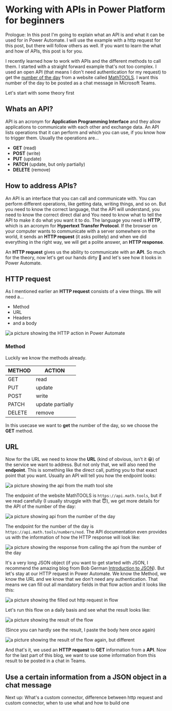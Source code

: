 # Working with APIs in Power Platform for beginners

Prologue: In this post I'm going to explain what an API is and what it can be used for in Power Automate. I will use the example with a http request for this post, but there will follow others as well. If you want to learn the what and how of APIs, this post is for you.

I recently learned how to work with APIs and the different methods to call them. I started with a straight forward example that's not too complex. I used an open API (that means I don't need authentication for my request) to get the [number of the day](https://math.tools/numbers/number-of-the-day/) from a website called [MathTOOLS](https://math.tools/). I want this number of the day to be posted as a chat message in Microsoft Teams.

Let's start with some theory first

## Whats an API?

API is an acronym for **Application Programming Interface** and they allow applications to communicate with each other and exchange data. An API lists operations that it can perform and which you can use, if you know how to trigger them. Usually the operations are...

- **GET** (read)
- **POST** (write)
- **PUT** (update)
- **PATCH** (update, but only partially)
- **DELETE** (remove)

## How to address APIs?

An API is an interface that you can call and communicate with. You can perform different operations, like getting data, writing things, and so on. But you need to know the correct language, that the API will understand, you need to know the correct direct dial and You need to know what to tell the API to make it do what you want it to do. The language you need is **HTTP**, which is an acronym for **Hypertext Transfer Protocol**.
If the browser on your computer wants to communicate with a server somewhere on the world, it sends an **HTTP request** (it asks politely) and when we did everything in the right way, we will get a polite answer, an **HTTP response**.

An **HTTP request** gives us the ability to communicate with an **API**. So much for the theory, now let's get our hands dirty 👏 and let's see how it looks in Power Automate.

## HTTP request

As I mentioned earlier an **HTTP request** consists of a view things. We will need a...

- Method
- URL
- Headers
- and a body

![a picture showing the HTTP action in Power Automate](https://GitHub.com/MichaelRoth42/Juicy-Blog-Stuff/blob/main/media/HTTPrequest.png)

### Method

Luckily we know the methods already.

| METHOD | ACTION |
| --- | --- |
| GET | read |
| PUT | update |
| POST | write |
| PATCH | update partially |
| DELETE | remove |

In this usecase we want to **get** the number of the day, so we choose the **GET** method.

## URL

Now for the URL we need to know the **URL** (kind of obvious, isn't it 😁) of the service we want to address. But not only that, we will also need the **endpoint**. This is something like the direct call, putting you to that exact point that you want. Usually an API will tell you how the endpoint looks: 

![a picture showing the api from the math tool site](https://GitHub.com/MichaelRoth42/Juicy-Blog-Stuff/blob/main/media/api-math-tool.png)

The endpoint of the website MathTOOLS is `https://api.math.tools`, but if we read carefully (I usually struggle with that 😇), we get more details for the API of the number of the day:

![a picture showing api from the number of the day](https://GitHub.com/MichaelRoth42/Juicy-Blog-Stuff/blob/main/media/api-math-tool.png)

The endpoint for the number of the day is `https://api.math.tools/numbers/nod`. The API documentation even provides us with the information of how the HTTP response will look like:

![a picture showing the response from calling the api from the number of the day](https://GitHub.com/MichaelRoth42/Juicy-Blog-Stuff/blob/main/media/JSON-nod.png)

It's a very long JSON object (if you want to get started with JSON, I recommend the amazing blog from Bob German [Introduction to JSON](https://bob1german.com/2021/01/11/introduction-to-json/)).
But let's stay at our HTTP request in Power Automate. We know the Method, we know the URL and we know that we don't need any authentication. That means we can fill out all mandatory fields in that flow action and it looks like this:

![a picture showing the filled out http request in flow](https://GitHub.com/MichaelRoth42/Juicy-Blog-Stuff/blob/main/media/http-flow-step.png)

Let's run this flow on a daily basis and see what the result looks like:

![a picture showing the result of the flow](https://GitHub.com/MichaelRoth42/Juicy-Blog-Stuff/blob/main/media/http-flow-run-successfull.png)

(Since you can hardly see the result, I paste the body here once again)

![a picture showing the result of the flow again, but different](https://GitHub.com/MichaelRoth42/Juicy-Blog-Stuff/blob/main/media/http-flow-result.png)

And that's it, we used an **HTTP request** to **GET** information from a **API**. Now for the last part of this blog, we want to use some information from this result to be posted in a chat in Teams.

## Use a certain information from a JSON object in a chat message



Next up: What's a custom connector, difference between http request and custom connector, when to use what and how to build one